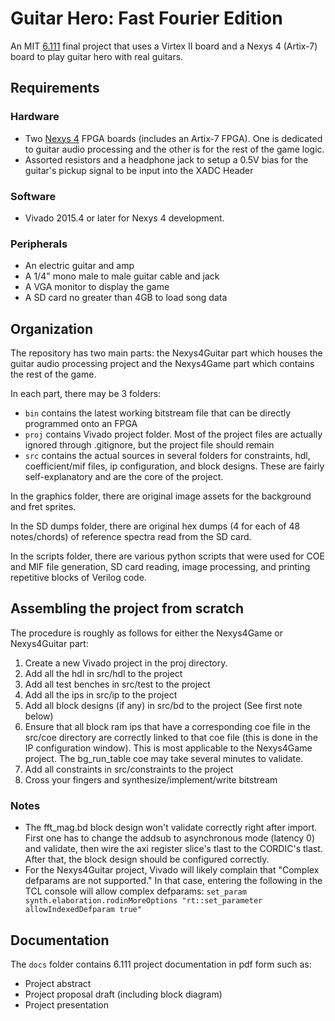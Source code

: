 # Guitar Hero: Fast Fourier Edition
An MIT [6.111](http://web.mit.edu/6.111/www/f2015/index.html) final project that uses a Virtex II board and a Nexys 4 (Artix-7) board to play guitar hero with real guitars.

## Requirements

### Hardware
* Two [Nexys 4](https://www.digilentinc.com/Products/Detail.cfm?Prod=NEXYS4) FPGA boards (includes an Artix-7 FPGA). One is dedicated to guitar audio processing and the other is for the rest of the game logic.
* Assorted resistors and a headphone jack to setup a 0.5V bias for the guitar's pickup signal to be input into the XADC Header

### Software
* Vivado 2015.4 or later for Nexys 4 development.

### Peripherals
* An electric guitar and amp
* A 1/4" mono male to male guitar cable and jack
* A VGA monitor to display the game
* A SD card no greater than 4GB to load song data

## Organization
The repository has two main parts: the Nexys4Guitar part which houses the guitar audio processing project and the Nexys4Game part which contains the rest of the game.

In each part, there may be 3 folders:
* `bin` contains the latest working bitstream file that can be directly programmed onto an FPGA
* `proj` contains Vivado project folder. Most of the project files are actually ignored through .gitignore, but the project file should remain
* `src` contains the actual sources in several folders for constraints, hdl, coefficient/mif files, ip configuration, and block designs. These are fairly self-explanatory and are the core of the project.

In the graphics folder, there are original image assets for the background and fret sprites.

In the SD dumps folder, there are original hex dumps (4 for each of 48 notes/chords) of reference spectra read from the SD card.

In the scripts folder, there are various python scripts that were used for COE and MIF file generation, SD card reading, image processing, and printing repetitive blocks of Verilog code.

## Assembling the project from scratch
The procedure is roughly as follows for either the Nexys4Game or Nexys4Guitar part:

1. Create a new Vivado project in the proj directory.
2. Add all the hdl in src/hdl to the project
3. Add all test benches in src/test to the project
4. Add all the ips in src/ip to the project
5. Add all block designs (if any) in src/bd to the project (See first note below)
6. Ensure that all block ram ips that have a corresponding coe file in the src/coe directory are correctly linked to that coe file (this is done in the IP configuration window). This is most applicable to the Nexys4Game project. The bg_run_table coe may take several minutes to validate.
7. Add all constraints in src/constraints to the project
8. Cross your fingers and synthesize/implement/write bitstream

### Notes

* The fft_mag.bd block design won't validate correctly right after import. First one has to change the addsub to asynchronous mode (latency 0) and validate, then wire the axi register slice's tlast to the CORDIC's tlast. After that, the block design should be configured correctly.
* For the Nexys4Guitar project, Vivado will likely complain that "Complex defparams are not supported." In that case, entering the following in the TCL console will allow complex defparams: `set_param synth.elaboration.rodinMoreOptions "rt::set_parameter allowIndexedDefparam true"`

## Documentation
The `docs` folder contains 6.111 project documentation in pdf form such as:
* Project abstract
* Project proposal draft (including block diagram)
* Project presentation
